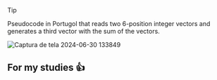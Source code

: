 >[!TIP]
>Pseudocode in Portugol that reads two 6-position integer vectors and generates a third vector with the sum of the vectors.
>
>![Captura de tela 2024-06-30 133849](https://github.com/Zehlito/Exercicio-Portugol-soma-de-vetores/assets/92304737/126323fe-48e7-4968-97b6-337be1156d1f)
>
>## For my studies :+1:
